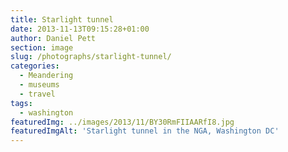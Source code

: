 ```yaml
---
title: Starlight tunnel
date: 2013-11-13T09:15:28+01:00
author: Daniel Pett
section: image
slug: /photographs/starlight-tunnel/
categories:
  - Meandering
  - museums
  - travel
tags:
  - washington
featuredImg: ../images/2013/11/BY30RmFIIAARfI8.jpg
featuredImgAlt: 'Starlight tunnel in the NGA, Washington DC'
---
```

